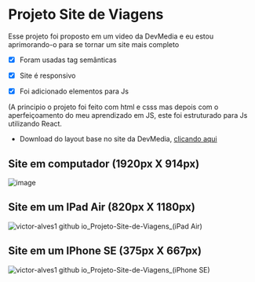 # Projeto Site de Viagens
 Esse projeto foi proposto em um video da DevMedia e eu estou aprimorando-o para se tornar um site mais completo
 
 - [x] Foram usadas tag semânticas
 
 - [x] Site é responsivo
 
 - [x] Foi adicionado elementos para Js

(A principio o projeto foi feito com html e csss mas depois com o aperfeiçoamento do meu aprendizado em JS, este foi estruturado para Js utilizando React.
 
 * Download do layout base no site da DevMedia, [clicando aqui](https://www.youtube.com/redirect?event=video_description&redir_token=QUFFLUhqbUo3TW9Jb3o1UnpFZHZQdWhnemhXN3k2aFVxUXxBQ3Jtc0tsZHRnN0xKQ3dLWExCeXhyQll2alpSM05zRnJUY2xzdnhETGhhLUwtQ1VRTUwwTkZLdUE4U1ZKRWhOM3BvQXdtb2JYSFItZzlIRVk0TEpTbU9oR2h3c09vaTRPYWZlMXMza2VORHpxWXlucnJ3NHowYw&q=https%3A%2F%2Fwww.devmedia.com.br%2Fprojeto_estagio.rar)

## Site em computador (1920px X 914px)
![image](https://user-images.githubusercontent.com/101835324/164782951-79649f84-b61d-44cd-9c51-0dd87ef60cd9.png)

## Site em um IPad Air (820px X 1180px)
![victor-alves1 github io_Projeto-Site-de-Viagens_(iPad Air)](https://user-images.githubusercontent.com/101835324/164784189-7a5a3276-9c42-46c0-a896-938482d52c7f.png)

## Site em um IPhone SE (375px X 667px)
![victor-alves1 github io_Projeto-Site-de-Viagens_(iPhone SE)](https://user-images.githubusercontent.com/101835324/164784186-fab9e4b6-f564-49c9-b1a5-40b712cf606a.png)


